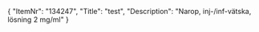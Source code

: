 {
  "ItemNr": "134247",
  "Title": "test",
  "Description": "Narop, inj-/inf-vätska, lösning 2 mg/ml"
}